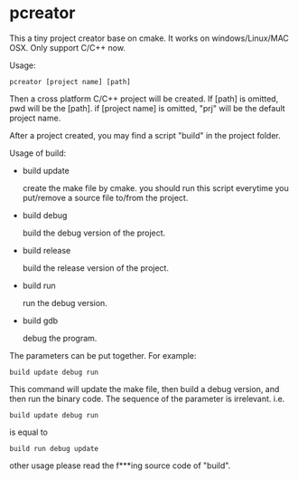pcreator
========

This a tiny project creator base on cmake. It works on windows/Linux/MAC OSX. Only support C/C++ now. 

Usage: 

    pcreator [project name] [path]
  
Then a cross platform C/C++ project will be created. If [path] is omitted, pwd will be the [path]. if [project name] is omitted, "prj" will be the default project name.

After a project created, you may find a script "build" in the project folder. 

Usage of build:

- build update

    create the make file by cmake. you should run this script everytime you put/remove a source file to/from the project.

- build debug

    build the debug version of the project.

- build release

    build the release version of the project.

- build run

    run the debug version.

- build gdb

    debug the program.

The parameters can be put together. For example:

    build update debug run

This command will update the make file, then build a debug version, and then run the binary code.
The sequence of the parameter is irrelevant. i.e.

    build update debug run

is equal to 

    build run debug update

other usage please read the f***ing source code of "build".
